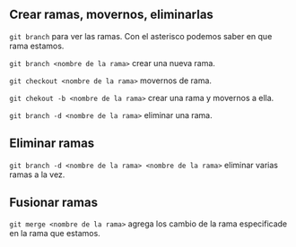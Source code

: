 ## Crear ramas, movernos, eliminarlas

`git branch` para ver las ramas. Con el asterisco podemos saber en que rama estamos.

`git branch <nombre de la rama>` crear una nueva rama.

`git checkout <nombre de la rama>` movernos de rama.

`git chekout -b <nombre de la rama>` crear una rama y movernos a ella.

`git branch -d <nombre de la rama>` eliminar una rama.

## Eliminar ramas

`git branch -d <nombre de la rama> <nombre de la rama>` eliminar varias ramas a la vez.

## Fusionar ramas

`git merge <nombre de la rama>` agrega los cambio de la rama especificade en la rama que estamos.
